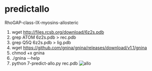 # predictallo
RhoGAP-class-IX-myosins-allosteric
1. wget http://files.rcsb.org/download/6z2s.pdb
1. grep ATOM 6z2s.pdb > rec.pdb
2. grep Q5Q 6z2s.pdb > lig.pdb
3. wget https://github.com/gnina/gnina/releases/download/v1.1/gnina
4. chmod +x gnina
5. ./gnina --help
6.  python 7-predict-allo.py rec.pdb
![allo](https://github.com/user-attachments/assets/7d8ac510-3480-4e8e-aade-82adb0f5797e)
